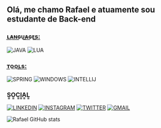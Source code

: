 ## Olá, me chamo Rafael e atuamente sou estudante de Back-end 




### ʟ͟ᴀ͟ɴ͟ɢ͟ᴜ͟ᴀ͟ɢ͟ᴇ͟s͟:͟

  ![JAVA](https://img.shields.io/badge/Java-ED8B00?style=for-the-badge&logo=openjdk&logoColor=white)
  ![LUA](https://img.shields.io/badge/Lua-2C2D72?style=for-the-badge&logo=lua&logoColor=white)


### ᴛ͟ᴏ͟ᴏ͟ʟ͟s͟:͟

![SPRING](https://img.shields.io/badge/Spring-6DB33F?style=for-the-badge&logo=spring&logoColor=white
)
![WINDOWS](https://img.shields.io/badge/Windows-0078D6?style=for-the-badge&logo=windows&logoColor=white)
![INTELLIJ](https://img.shields.io/badge/IntelliJ_IDEA-000000.svg?style=for-the-badge&logo=intellij-idea&logoColor=white)


### S͇O͇C͇I͇A͇L͇
[![LINKEDIN](https://img.shields.io/badge/LinkedIn-0077B5?style=for-the-badge&logo=linkedin&logoColor=white)](https://www.linkedin.com/in/rafaelsaibro/)
[![INSTAGRAM](https://img.shields.io/badge/Instagram-E4405F?style=for-the-badge&logo=instagram&logoColor=white)](https://www.instagram.com/rafasaibro/)
[![TWITTER](https://img.shields.io/badge/Twitter-1DA1F2?style=for-the-badge&logo=twitter&logoColor=white)](https://twitter.com/rafszera_)
[![GMAIL](https://img.shields.io/badge/Gmail-D14836?style=for-the-badge&logo=gmail&logoColor=white)](mailto:rafaelsaibro1@gmail.com)




![Rafael GitHub stats](https://github-readme-stats.vercel.app/api?username=rafszera&show_icons=true&theme=nightowl)

